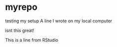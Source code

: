 # myrepo
testing my setup
A line I wrote on my local computer

isnt this great!

This is a line from RStudio